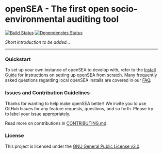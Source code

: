 # openSEA - The first open socio-environmental auditing tool

[![Build Status](https://travis-ci.org/nielsrowinbik/open-sea.svg?branch=master)](https://travis-ci.org/nielsrowinbik/open-sea) [![Dependencies Status](https://david-dm.org/nielsrowinbik/open-sea/status.svg)](https://david-dm.org/nielsrowinbik/open-sea)

*Short introduction to be added...*

---

### Quickstart

To set up your own instance of openSEA to develop with, refer to the [Install Guide](https://github.com/nielsrowinbik/open-sea/wiki/Install-Guide) for instructions on setting up openSEA from scratch. Many frequently asked questions regarding local openSEA installs are covered in our [FAQ](https://github.com/nielsrowinbik/open-sea/wiki/FAQ).

### Issues and Contribution Guidelines

Thanks for wanting to help make openSEA better! We invite you to use GitHub Issues for any feature requests, questions, and so forth. Please try to label your issue appropriately.

Read more on contributions in [CONTRIBUTING.md](CONTRIBUTING.md).

### License

This project is licensed under the [GNU General Public License v3.0](https://www.gnu.org/licenses/gpl-3.0.en.html).
